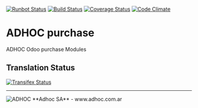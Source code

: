 [![Runbot Status](http://runbot.adhoc.com.ar/runbot/badge/flat/4/13.0.svg)](http://runbot.adhoc.com.ar/runbot/repo/github-com-ingadhoc-purchase-4)
[![Build Status](https://travis-ci.org/ingadhoc/purchase.svg?branch=13.0)](https://travis-ci.org/ingadhoc/purchase)
[![Coverage Status](https://coveralls.io/repos/ingadhoc/purchase/badge.png?branch=13.0)](https://coveralls.io/r/ingadhoc/purchase?branch=13.0)
[![Code Climate](https://codeclimate.com/github/ingadhoc/purchase/badges/gpa.svg)](https://codeclimate.com/github/ingadhoc/purchase)

# ADHOC purchase

ADHOC Odoo purchase Modules

[//]: # (addons)
[//]: # (end addons)

Translation Status
------------------
[![Transifex Status](https://www.transifex.com/projects/p/ingadhoc-purchase-13-0/chart/image_png)](https://www.transifex.com/projects/p/ingadhoc-purchase-13-0)

----

<img alt="ADHOC" src="http://fotos.subefotos.com/83fed853c1e15a8023b86b2b22d6145bo.png" />
**Adhoc SA** - www.adhoc.com.ar
